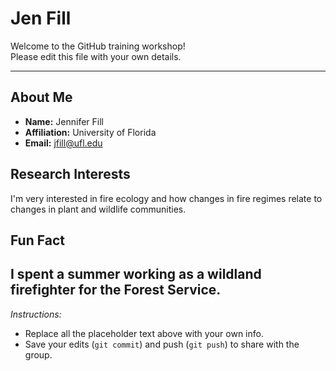 # Jen Fill

Welcome to the GitHub training workshop!  
Please edit this file with your own details.

---

## About Me
- **Name:** Jennifer Fill  
- **Affiliation:** University of Florida  
- **Email:** jfill@ufl.edu  

## Research Interests
I'm very interested in fire ecology and how changes in fire regimes relate to changes in plant and wildlife communities.

## Fun Fact
I spent a summer working as a wildland firefighter for the Forest Service.
---

*Instructions:*  
- Replace all the placeholder text above with your own info.  
- Save your edits (`git commit`) and push (`git push`) to share with the group.  
